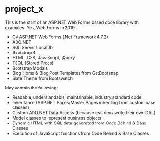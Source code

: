 # project_x

This is the start of an ASP.NET Web Forms based code library with examples. Yes, Web Forms in 2019.

- C# ASP.NET Web Forms (.Net Framework 4.7.2)
- ADO.NET
- SQL Server LocalDb
- Bootstrap 4
- HTML, CSS, JavaScript, jQuery
- TSQL (Stored Procs)
- Bootstrap Modals
- Blog Home & Blog Post Templates from GetBootstrap
- Slate Theme from Bootswatch

May contain the following:

- Readable, understandable, maintainable, industry standard code
- Inheritance (ASP.NET Pages/Master Pages inheriting from custom base classes)
- Custom ADO.NET Data Access (because real devs write their own DAL)
- Model classes to represent business objects
- Dynamic HTML with SQL data generated from Code Behind & Base Classes
- Execution of JavaScript functions from Code Behind & Base Classes
